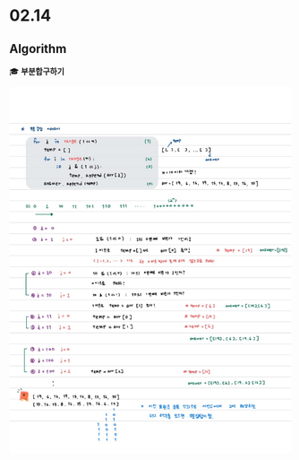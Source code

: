# 02.14

## Algorithm



:mortar_board: **부분합구하기**

![KakaoTalk_20220215_002126166](0214.assets/KakaoTalk_20220215_002126166.jpg)
